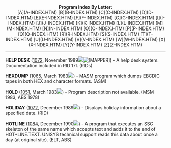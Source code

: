 <x-sas-window top="97" bottom="799" left="154" right="684">



<center><b>Program Index By Letter:</b></center>

<center>[A](A-INDEX.HTM) [B](B-INDEX.HTM)
[C](C-INDEX.HTM) [D](D-INDEX.HTM)
[E](E-INDEX.HTM) [F](F-INDEX.HTM)
[G](G-INDEX.HTM) [I](I-INDEX.HTM)
[J](J-INDEX.HTM) [K](K-INDEX.HTM)
[L](L-INDEX.HTM) [M](M-INDEX.HTM)
[N](N-INDEX.HTM) [O](O-INDEX.HTM)
[P](P-INDEX.HTM) [Q](Q-INDEX.HTM)
[R](R-INDEX.HTM) [S](S-INDEX.HTM)
[T](T-INDEX.HTM) [U](U-INDEX.HTM)
[V](V-INDEX.HTM) [W](W-INDEX.HTM)
[X](X-INDEX.HTM) [Y](Y-INDEX.HTM)
[Z](Z-INDEX.HTM)</center>


&#10;
- - -
<b>HELP DESK</b> ([1072](1072/INDEX.HTM), November
1989![](../IMAGES/OS2200.JPG)![[MAPPER]](../IMAGES/MAPPER.JPG)) - A help desk
system. Documentation included in RID 17I. (RIDs)


<b>HEXDUMP</b> ([1065](1065/INDEX.HTM), March
1983![](../IMAGES/OS2200.JPG)) - MASM program which dumps EBCDIC tapes in both
HEX and character formats. (ASM)


<b>HOLD</b> ([1051](1051/INDEX.HTM), March
1983![](../IMAGES/OS2200.JPG)) - Program description not available. (MSM 1983,
ABS 1978)


<b>HOLIDAY</b> ([1072](1072/INDEX.HTM), December
1989![](../IMAGES/OS2200.JPG)) - Displays holiday information about a
specified date. (RID)


<b>HOTLINE</b> ([1084](1084/INDEX.HTM), December
1990![](../IMAGES/OS2200.JPG)) - A program that executes an SSG skeleton of
the same name which accepts text and adds it to the end of
HOT*LINE.TEXT. UNISYS technical support reads this data about once a
day (at original site). (ELT, ABS)


&nbsp;


</x-sas-window>
